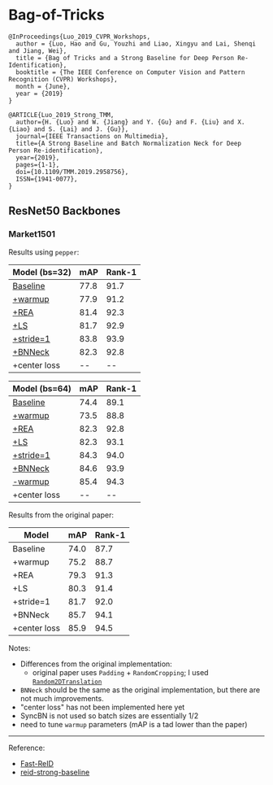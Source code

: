 # Bag-of-Tricks

```
@InProceedings{Luo_2019_CVPR_Workshops,
  author = {Luo, Hao and Gu, Youzhi and Liao, Xingyu and Lai, Shenqi and Jiang, Wei},
  title = {Bag of Tricks and a Strong Baseline for Deep Person Re-Identification},
  booktitle = {The IEEE Conference on Computer Vision and Pattern Recognition (CVPR) Workshops},
  month = {June},
  year = {2019}
}

@ARTICLE{Luo_2019_Strong_TMM,
  author={H. {Luo} and W. {Jiang} and Y. {Gu} and F. {Liu} and X. {Liao} and S. {Lai} and J. {Gu}},
  journal={IEEE Transactions on Multimedia},
  title={A Strong Baseline and Batch Normalization Neck for Deep Person Re-identification},
  year={2019},
  pages={1-1},
  doi={10.1109/TMM.2019.2958756},
  ISSN={1941-0077},
}
```

## ResNet50 Backbones

### Market1501

Results using `pepper`:

| Model (bs=32)                                                               | mAP  | Rank-1 |
|-----------------------------------------------------------------------------|------|--------|
| [Baseline](bot_resnet/baseline_market1501.py)                               | 77.8 | 91.7   |
| [+warmup](bot_resnet/baseline_warmup_market1501.py)                         | 77.9 | 91.2   |
| [+REA](bot_resnet/baseline_warmup_REA_market1501.py)                        | 81.4 | 92.3   |
| [+LS](bot_resnet/baseline_warmup_REA_LS_market1501.py)                      | 81.7 | 92.9   |
| [+stride=1](bot_resnet/baseline_warmup_REA_LS_stride1_market1501.py)        | 83.8 | 93.9   |
| [+BNNeck](bot_resnet/bot_market1501.py)                                     | 82.3 | 92.8   |
| +center loss                                                                | --   | --     |

| Model (bs=64)                                                               | mAP  | Rank-1 |
|-----------------------------------------------------------------------------|------|--------|
| [Baseline](bot_resnet/baseline_market1501.py)                               | 74.4 | 89.1   |
| [+warmup](bot_resnet/baseline_warmup_market1501.py)                         | 73.5 | 88.8   |
| [+REA](bot_resnet/baseline_warmup_REA_market1501.py)                        | 82.3 | 92.8   |
| [+LS](bot_resnet/baseline_warmup_REA_LS_market1501.py)                      | 82.3 | 93.1   |
| [+stride=1](bot_resnet/baseline_warmup_REA_LS_stride1_market1501.py)        | 84.3 | 94.0   |
| [+BNNeck](bot_resnet/bot_market1501.py)                                     | 84.6 | 93.9   |
| [-warmup](bot_resnet/bot_wo_warmup_market1501.py)                           | 85.4 | 94.3   |
| +center loss                                                                | --   | --     |

Results from the original paper:

| Model        | mAP  | Rank-1 |
|--------------|------|--------|
| Baseline     | 74.0 | 87.7   |
| +warmup      | 75.2 | 88.7   |
| +REA         | 79.3 | 91.3   |
| +LS          | 80.3 | 91.4   |
| +stride=1    | 81.7 | 92.0   |
| +BNNeck      | 85.7 | 94.1   |
| +center loss | 85.9 | 94.5   |


Notes:
- Differences from the original implementation:
  - original paper uses `Padding` + `RandomCropping`; I used [`Random2DTranslation`](https://github.com/KaiyangZhou/deep-person-reid/blob/master/torchreid/data/transforms.py)
- `BNNeck` should be the same as the original implementation, but there are not much improvements.
- "center loss" has not been implemented here yet
- SyncBN is not used so batch sizes are essentially 1/2
- need to tune `warmup` parameters (mAP is a tad lower than the paper)


---

Reference:
- [Fast-ReID](https://github.com/JDAI-CV/fast-reid)
- [reid-strong-baseline](https://github.com/michuanhaohao/reid-strong-baseline)

